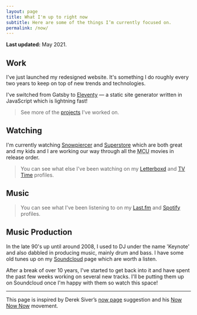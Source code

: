 ```yaml
---
layout: page
title: What I'm up to right now
subtitle: Here are some of the things I’m currently focused on.
permalink: /now/
---
```


**Last updated:** May 2021.

## Work

I've just launched my redesigned website. It's something I do roughly every two years to keep on top of new trends and technologies.

I've switched from Gatsby to [Eleventy](https://www.11ty.dev/) &mdash; a static site generator written in JavaScript which is lightning fast!

<blockquote>
  See more of the <a href="/projects/">projects</a> I've worked on.
</blockquote>

<!-- ## Reading

I've been reading [Rich Dad's Cashflow Quadrant](https://amzn.to/2Jgo3Z4) by Robert Kiyosaki for a while now. Progress has been slow, but I'm going to stick with it.

<blockquote>
  Check out more of the books I like on <a href="https://www.goodreads.com/ajaykarwal">my Goodreads profile</a>.
</blockquote> -->

## Watching

I'm currently watching [Snowpiercer](https://www.netflix.com/gb/title/80177458) and [Superstore](https://www.netflix.com/gb/title/80061132) which are both great and my kids and I are working our way through all the <abbr title="Marvel Cinematic Universe">MCU</abbr> movies in release order.

<blockquote>
  You can see what else I've been watching on my <a href="https://letterboxd.com/ajaykarwal/">Letterboxd</a> and <a href="https://www.tvtime.com/en/user/38092710/profile">TV Time</a> profiles.
</blockquote>

## Music

<div id="lastfmStatus"></div>

<blockquote>
  You can see what I've been listening to on my <a href="https://www.last.fm/user/ajaykarwal">Last.fm</a> and <a href="https://open.spotify.com/user/keynote">Spotify</a> profiles.
</blockquote>

## Music Production

In the late 90's up until around 2008, I used to DJ under the name 'Keynote' and also dabbled in producing music, mainly drum and bass. I have some old tunes up on my [Soundcloud](https://soundcloud.com/ajaykarwal) page which are worth a listen.

After a break of over 10 years, I've started to get back into it and have spent the past few weeks working on several new tracks. I'll be putting them up on Soundcloud once I'm happy with them so watch this space!

---

This page is inspired by Derek Siver’s [now page](http://sivers.org/now) suggestion and his [Now Now Now](http://nownownow.com/) movement.
